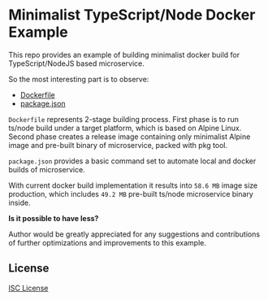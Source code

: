 # Minimalist TypeScript/Node Docker Example

This repo provides an example of building minimalist docker build for
TypeScript/NodeJS based microservice.

So the most interesting part is to observe:

 - [Dockerfile](https://github.com/Mikhus/ts-docker/blob/master/Dockerfile)
 - [package.json](https://github.com/Mikhus/ts-docker/blob/master/package.json)

`Dockerfile` represents 2-stage building process. First phase is to run
ts/node build under a target platform, which is based on Alpine Linux. Second
phase creates a release image containing only minimalist Alpine image and
pre-built binary of microservice, packed with pkg tool.

`package.json` provides a basic command set to automate local and docker builds
of microservice.

With current docker build implementation it results into `58.6 MB` image
size production, which includes `49.2 MB` pre-built ts/node microservice binary
inside.

**Is it possible to have less?**

Author would be greatly appreciated for any suggestions and contributions
of further optimizations and improvements to this example. 

## License

[ISC License](https://github.com/Mikhus/ts-docker/blob/master/LICENSE)
